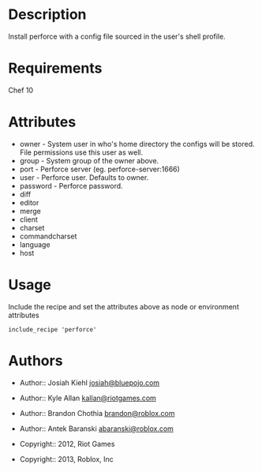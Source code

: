 Description
===========

Install perforce with a config file sourced in the user's shell profile.

Requirements
============

Chef 10

Attributes
==========

* owner - System user in who's home directory the configs will be stored. File permissions use this user as well.
* group - System group of the owner above.
* port  - Perforce server (eg. perforce-server:1666)
* user  - Perforce user. Defaults to owner.
* password - Perforce password.
* diff
* editor
* merge
* client
* charset
* commandcharset
* language
* host

Usage
=====

Include the recipe and set the attributes above as node or environment attributes

    include_recipe 'perforce'

Authors
==================

- Author:: Josiah Kiehl <josiah@bluepojo.com>
- Author:: Kyle Allan <kallan@riotgames.com>
- Author:: Brandon Chothia <brandon@roblox.com>
- Author:: Antek Baranski <abaranski@roblox.com>

- Copyright:: 2012, Riot Games
- Copyright:: 2013, Roblox, Inc
